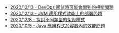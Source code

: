 - [2020/12/13 - DevOps 面試時可能會問到的相關問題](https://www.facebook.com/technologynoteniu/posts/182329460267861)
- [2020/12/12 - JVM 應用程式效能上的部署問題](https://www.facebook.com/technologynoteniu/posts/181801863653954)
- [2020/12/8 - 探討不同類型的架設模式](https://www.facebook.com/technologynoteniu/posts/178555590645248)
- [2020/10/5 - Java 應用程式於容器內的效能問題](https://www.facebook.com/technologynoteniu/posts/139325047901636)
